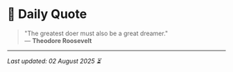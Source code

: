 # 📜 Daily Quote

> "The greatest doer must also be a great dreamer."  
> — **Theodore Roosevelt**

---

_Last updated: 02 August 2025 ⏳_
